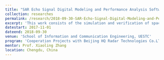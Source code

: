 ```yaml
---
title: "SAR Echo Signal Digital Modeling and Performance Analysis Software"
collection: researches
permalink: /research/2018-09-30-SAR-Echo-Signal-Digital-Modeling-and-Performance-Analysis-Software
excerpt: 'This work consists of the simulation and verification of spaceborne/airborne SAR echo signal generation and interferometric processing on MATLAB.'
datestart: 2017-11-01
dateend: 2018-09-30
venue: 'School of Information and Communication Engineering, UESTC'
program: 'Cooperation Projects with Beijing HQ Radar Technologies Co.LTD'
mentor: Prof. Xiaoling Zhang
location: Chengdu, China
---
```



